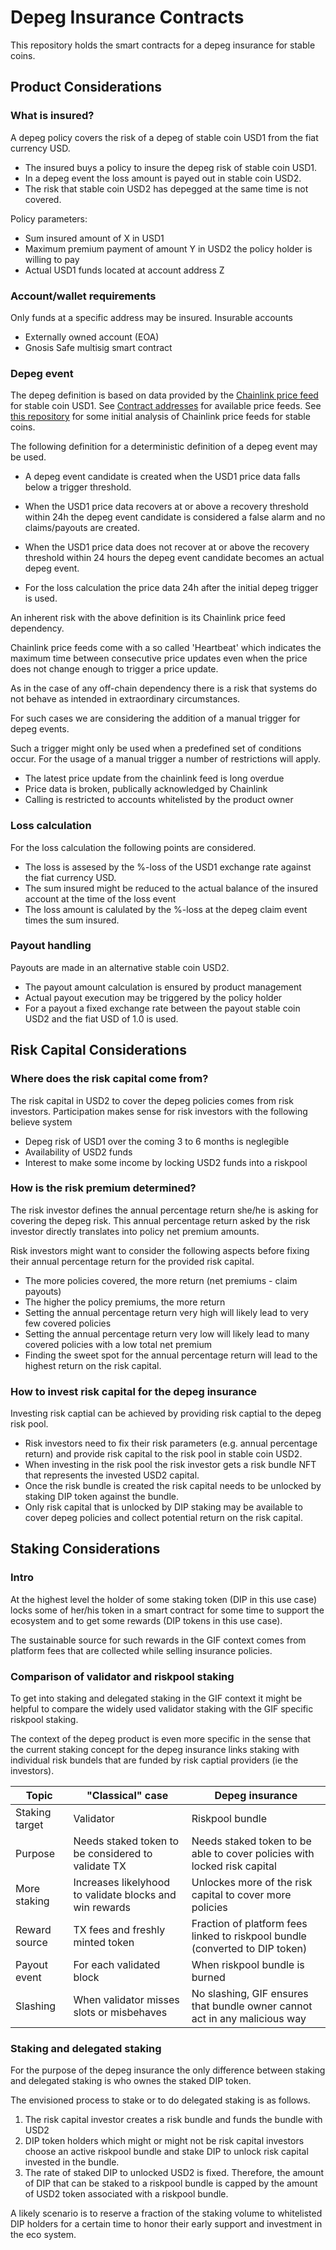 # Depeg Insurance Contracts

This repository holds the smart contracts for a depeg insurance for stable coins.

## Product Considerations

### What is insured?

A depeg policy covers the risk of a depeg of stable coin USD1 from the fiat currency USD.

* The insured buys a policy to insure the depeg risk of stable coin USD1.
* In a depeg event the loss amount is payed out in stable coin USD2.
* The risk that stable coin USD2 has depegged at the same time is not covered.

Policy parameters:
* Sum insured amount of X in USD1
* Maximum premium payment of amount Y in USD2 the policy holder is willing to pay
* Actual USD1 funds located at account address Z

### Account/wallet requirements

Only funds at a specific address may be insured.
Insurable accounts

* Externally owned account (EOA)
* Gnosis Safe multisig smart contract

### Depeg event

The depeg definition is based on data provided by the [Chainlink price feed](https://docs.chain.link/docs/data-feeds/price-feeds/) for stable coin USD1.
See [Contract addresses](https://docs.chain.link/docs/data-feeds/price-feeds/addresses/?network=ethereum) for available price feeds.
See [this repository](https://github.com/etherisc/poc-chainlink-pricefeed) for some initial analysis of Chainlink price feeds for stable coins.

The following definition for a deterministic definition of a depeg event may be used.

* A depeg event candidate is created when the USD1 price data falls below a trigger threshold.

* When the USD1 price data recovers at or above a recovery threshold within 24h the depeg event candidate is considered a false alarm and no claims/payouts are created.

* When the USD1 price data does not recover at or above the recovery threshold within 24 hours the depeg event candidate becomes an actual depeg event.

* For the loss calculation the price data 24h after the initial depeg trigger is used.

An inherent risk with the above definition is its Chainlink price feed dependency. 

Chainlink price feeds come with a so called 'Heartbeat' which indicates the maximum time between consecutive price updates even when the price does not change enough to trigger a price update.

As in the case of any off-chain dependency there is a risk that systems do not behave as intended in extraordinary circumstances.

For such cases we are considering the addition of a manual trigger for depeg events.

Such a trigger might only be used when a predefined set of conditions occur.
For the usage of a manual trigger a number of restrictions will apply.
* The latest price update from the chainlink feed is long overdue
* Price data is broken, publically acknowledged by Chainlink
* Calling is restricted to accounts whitelisted by the product owner

### Loss calculation

For the loss calculation the following points are considered.

* The loss is assesed by the %-loss of the USD1 exchange rate against the fiat currency USD. 
* The sum insured might be reduced to the actual balance of the insured account at the time of the loss event
* The loss amount is calulated by the %-loss at the depeg claim event times the sum insured.

### Payout handling

Payouts are made in an alternative stable coin USD2.

* The payout amount calculation is ensured by product management
* Actual payout execution may be triggered by the policy holder
* For a payout a fixed exchange rate 
between the payout stable coin USD2 and the fiat USD of 1.0 is used. 


## Risk Capital Considerations

### Where does the risk capital come from?

The risk capital in USD2 to cover the depeg policies comes from risk investors.
Participation makes sense for risk investors with the following believe system

* Depeg risk of USD1 over the coming 3 to 6 months is neglegible
* Availability of USD2 funds
* Interest to make some income by locking USD2 funds into a riskpool

### How is the risk premium determined?

The risk investor defines the annual percentage return she/he is asking for covering the depeg risk.
This annual percentage return asked by the risk investor directly translates into policy net premium amounts.

Risk investors might want to consider the following aspects before fixing their annual percentage return for the provided risk capital.

* The more policies covered, the more return (net premiums - claim payouts)
* The higher the policy premiums, the more return
* Setting the annual percentage return very high will likely lead to very few covered policies
* Setting the annual percentage return very low will likely lead to many covered policies with a low total net premium
* Finding the sweet spot for the annual percentage return will lead to the highest return on the risk capital.

### How to invest risk capital for the depeg insurance

Investing risk captial can be achieved by providing risk captial to the depeg risk pool.

* Risk investors need to fix their risk parameters (e.g. annual percentage return) and provide risk capital to the risk pool in stable coin USD2.
* When investing in the risk pool the risk investor gets a risk bundle NFT that represents the invested USD2 capital.
* Once the risk bundle is created the risk capital needs to be unlocked by staking DIP token against the bundle.
* Only risk capital that is unlocked by DIP staking may be available to cover depeg policies and collect potential return on the risk capital.

## Staking Considerations

### Intro

At the highest level the holder of some staking token (DIP in this use case)
locks some of her/his token in a smart contract for some time to support the  ecosystem and to get some rewards (DIP tokens in this use case).

The sustainable source for such rewards in the GIF context comes from platform fees that are collected while selling insurance policies.

### Comparison of validator and riskpool staking

To get into staking and delegated staking in the GIF context it might be helpful to compare the widely used validator staking with the GIF specific riskpool staking.

The context of the depeg product is even more specific in the sense that
the current staking concept for the depeg insurance links staking with individual risk bundels that are funded by risk captial providers (ie the investors).

| Topic           | "Classical" case | Depeg insurance |
|-----------------|------------------|-----------------|
| Staking target | Validator | Riskpool bundle |
| Purpose | Needs staked token to be considered to validate TX | Needs staked token to be able to cover policies with locked risk capital |
| More staking | Increases likelyhood to validate blocks and win rewards | Unlockes more of the risk capital to cover more policies
| Reward source | TX fees and freshly minted token | Fraction of platform fees linked to riskpool bundle (converted to DIP token)
| Payout event | For each validated block | When riskpool bundle is burned
| Slashing | When validator misses slots or misbehaves | No slashing, GIF ensures that bundle owner cannot act in any malicious way

### Staking and delegated staking

For the purpose of the depeg insurance the only difference between staking and delegated staking is who ownes the staked DIP token. 

The envisioned process to stake or to do delegated staking is as follows.

1. The risk capital investor creates a risk bundle and funds the bundle with USD2
1. DIP token holders which might or might not be risk capital investors choose an active riskpool bundle and stake DIP to unlock risk capital invested in the bundle.
1. The rate of staked DIP to unlocked USD2 is fixed. Therefore, the amount of DIP that can be staked to a riskpool bundle is capped by the amount of USD2 token associated with a riskpool bundle.

A likely scenario is to reserve a fraction of the staking volume to whitelisted DIP holders for a certain time to honor their early support and investment in the eco system. 